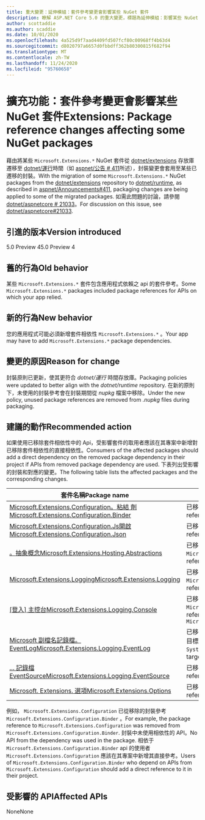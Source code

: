 ```yaml
---
title: 重大變更：延伸模組：套件參考變更會影響某些 NuGet 套件
description: 瞭解 ASP.NET Core 5.0 的重大變更，標題為延伸模組：影響某些 NuGet 套件的套件參考變更
author: scottaddie
ms.author: scaddie
ms.date: 10/01/2020
ms.openlocfilehash: 4a525d9f7aad4409fd507fcf80c00968ff4b63d4
ms.sourcegitcommit: d8020797a6657d0fbbdff362b80300815f682f94
ms.translationtype: MT
ms.contentlocale: zh-TW
ms.lasthandoff: 11/24/2020
ms.locfileid: "95760658"
---
```

# <a name="extensions-package-reference-changes-affecting-some-nuget-packages"></a><span data-ttu-id="23fd5-103">擴充功能：套件參考變更會影響某些 NuGet 套件</span><span class="sxs-lookup"><span data-stu-id="23fd5-103">Extensions: Package reference changes affecting some NuGet packages</span></span>

<span data-ttu-id="23fd5-104">藉由將某些 `Microsoft.Extensions.*` NuGet 套件從 [dotnet/extensions](https://github.com/dotnet/extensions) 存放庫遷移至 [dotnet/運行](https://github.com/dotnet/runtime)時間（如 [aspnet/公告 # 411](https://github.com/aspnet/Announcements/issues/411)所述），封裝變更會套用至某些已遷移的封裝。</span><span class="sxs-lookup"><span data-stu-id="23fd5-104">With the migration of some `Microsoft.Extensions.*` NuGet packages from the [dotnet/extensions](https://github.com/dotnet/extensions) repository to [dotnet/runtime](https://github.com/dotnet/runtime), as described in [aspnet/Announcements#411](https://github.com/aspnet/Announcements/issues/411), packaging changes are being applied to some of the migrated packages.</span></span> <span data-ttu-id="23fd5-105">如需此問題的討論，請參閱 [dotnet/aspnetcore # 21033](https://github.com/dotnet/aspnetcore/issues/21033)。</span><span class="sxs-lookup"><span data-stu-id="23fd5-105">For discussion on this issue, see [dotnet/aspnetcore#21033](https://github.com/dotnet/aspnetcore/issues/21033).</span></span>

## <a name="version-introduced"></a><span data-ttu-id="23fd5-106">引進的版本</span><span class="sxs-lookup"><span data-stu-id="23fd5-106">Version introduced</span></span>

<span data-ttu-id="23fd5-107">5.0 Preview 4</span><span class="sxs-lookup"><span data-stu-id="23fd5-107">5.0 Preview 4</span></span>

## <a name="old-behavior"></a><span data-ttu-id="23fd5-108">舊的行為</span><span class="sxs-lookup"><span data-stu-id="23fd5-108">Old behavior</span></span>

<span data-ttu-id="23fd5-109">某些 `Microsoft.Extensions.*` 套件包含應用程式依賴之 api 的套件參考。</span><span class="sxs-lookup"><span data-stu-id="23fd5-109">Some `Microsoft.Extensions.*` packages included package references for APIs on which your app relied.</span></span>

## <a name="new-behavior"></a><span data-ttu-id="23fd5-110">新的行為</span><span class="sxs-lookup"><span data-stu-id="23fd5-110">New behavior</span></span>

<span data-ttu-id="23fd5-111">您的應用程式可能必須新增套件相依性 `Microsoft.Extensions.*` 。</span><span class="sxs-lookup"><span data-stu-id="23fd5-111">Your app may have to add `Microsoft.Extensions.*` package dependencies.</span></span>

## <a name="reason-for-change"></a><span data-ttu-id="23fd5-112">變更的原因</span><span class="sxs-lookup"><span data-stu-id="23fd5-112">Reason for change</span></span>

<span data-ttu-id="23fd5-113">封裝原則已更新，使其更符合 *dotnet/運行* 時間存放庫。</span><span class="sxs-lookup"><span data-stu-id="23fd5-113">Packaging policies were updated to better align with the *dotnet/runtime* repository.</span></span> <span data-ttu-id="23fd5-114">在新的原則下，未使用的封裝參考會在封裝期間從 *nupkg* 檔案中移除。</span><span class="sxs-lookup"><span data-stu-id="23fd5-114">Under the new policy, unused package references are removed from *.nupkg* files during packaging.</span></span>

## <a name="recommended-action"></a><span data-ttu-id="23fd5-115">建議的動作</span><span class="sxs-lookup"><span data-stu-id="23fd5-115">Recommended action</span></span>

<span data-ttu-id="23fd5-116">如果使用已移除套件相依性中的 Api，受影響套件的取用者應該在其專案中新增對已移除套件相依性的直接相依性。</span><span class="sxs-lookup"><span data-stu-id="23fd5-116">Consumers of the affected packages should add a direct dependency on the removed package dependency in their project if APIs from removed package dependency are used.</span></span> <span data-ttu-id="23fd5-117">下表列出受影響的封裝和對應的變更。</span><span class="sxs-lookup"><span data-stu-id="23fd5-117">The following table lists the affected packages and the corresponding changes.</span></span>

|<span data-ttu-id="23fd5-118">套件名稱</span><span class="sxs-lookup"><span data-stu-id="23fd5-118">Package name</span></span>|<span data-ttu-id="23fd5-119">變更描述</span><span class="sxs-lookup"><span data-stu-id="23fd5-119">Change description</span></span>|
|------------|------------------|
|[<span data-ttu-id="23fd5-120">Microsoft.Extensions.Configuration。粘結 劑</span><span class="sxs-lookup"><span data-stu-id="23fd5-120">Microsoft.Extensions.Configuration.Binder</span></span>](https://nuget.org/packages/Microsoft.Extensions.Configuration.Binder)|<span data-ttu-id="23fd5-121">已移除參考 `Microsoft.Extensions.Configuration`</span><span class="sxs-lookup"><span data-stu-id="23fd5-121">Removed reference to `Microsoft.Extensions.Configuration`</span></span>|
|[<span data-ttu-id="23fd5-122">Microsoft.Extensions.Configuration.Js開啟</span><span class="sxs-lookup"><span data-stu-id="23fd5-122">Microsoft.Extensions.Configuration.Json</span></span>](https://nuget.org/packages/Microsoft.Extensions.Configuration.Json)    |<span data-ttu-id="23fd5-123">已移除參考 `System.Threading.Tasks.Extensions`</span><span class="sxs-lookup"><span data-stu-id="23fd5-123">Removed reference to `System.Threading.Tasks.Extensions`</span></span>|
|[<span data-ttu-id="23fd5-124">。抽象概念</span><span class="sxs-lookup"><span data-stu-id="23fd5-124">Microsoft.Extensions.Hosting.Abstractions</span></span>](https://nuget.org/packages/Microsoft.Extensions.Hosting.Abstractions)|<span data-ttu-id="23fd5-125">已移除參考 `Microsoft.Extensions.Logging.Abstractions`</span><span class="sxs-lookup"><span data-stu-id="23fd5-125">Removed reference to `Microsoft.Extensions.Logging.Abstractions`</span></span>|
|[<span data-ttu-id="23fd5-126">Microsoft.Extensions.Logging</span><span class="sxs-lookup"><span data-stu-id="23fd5-126">Microsoft.Extensions.Logging</span></span>](https://nuget.org/packages/Microsoft.Extensions.Logging)                          |<span data-ttu-id="23fd5-127">已移除參考 `Microsoft.Extensions.Configuration.Binder`</span><span class="sxs-lookup"><span data-stu-id="23fd5-127">Removed reference to `Microsoft.Extensions.Configuration.Binder`</span></span>|
|<span data-ttu-id="23fd5-128">[[登入] 主控台](https://nuget.org/packages/Microsoft.Extensions.Logging.Console)</span><span class="sxs-lookup"><span data-stu-id="23fd5-128">[Microsoft.Extensions.Logging.Console](https://nuget.org/packages/Microsoft.Extensions.Logging.Console)</span></span>          |<span data-ttu-id="23fd5-129">已移除參考 `Microsoft.Extensions.Configuration.Abstractions`</span><span class="sxs-lookup"><span data-stu-id="23fd5-129">Removed reference to `Microsoft.Extensions.Configuration.Abstractions`</span></span>|
|[<span data-ttu-id="23fd5-130">Microsoft 副檔名記錄檔。 EventLog</span><span class="sxs-lookup"><span data-stu-id="23fd5-130">Microsoft.Extensions.Logging.EventLog</span></span>](https://nuget.org/packages/Microsoft.Extensions.Logging.EventLog)        |<span data-ttu-id="23fd5-131">已移除 `System.Diagnostics.EventLog` .NET Framework 4.6.1 目標 Framework 標記的參考</span><span class="sxs-lookup"><span data-stu-id="23fd5-131">Removed reference to `System.Diagnostics.EventLog` for the .NET Framework 4.6.1 target framework moniker</span></span>|
|[<span data-ttu-id="23fd5-132">... 記錄檔 EventSource</span><span class="sxs-lookup"><span data-stu-id="23fd5-132">Microsoft.Extensions.Logging.EventSource</span></span>](https://nuget.org/packages/Microsoft.Extensions.Logging.EventSource)  |<span data-ttu-id="23fd5-133">已移除參考 `System.Threading.Tasks.Extensions`</span><span class="sxs-lookup"><span data-stu-id="23fd5-133">Removed reference to `System.Threading.Tasks.Extensions`</span></span>|
|[<span data-ttu-id="23fd5-134">Microsoft. Extensions. 選項</span><span class="sxs-lookup"><span data-stu-id="23fd5-134">Microsoft.Extensions.Options</span></span>](https://nuget.org/packages/Microsoft.Extensions.Options)                          |<span data-ttu-id="23fd5-135">已移除參考 `System.ComponentModel.Annotations`</span><span class="sxs-lookup"><span data-stu-id="23fd5-135">Removed reference to `System.ComponentModel.Annotations`</span></span>|

<span data-ttu-id="23fd5-136">例如， `Microsoft.Extensions.Configuration` 已從移除的封裝參考 `Microsoft.Extensions.Configuration.Binder` 。</span><span class="sxs-lookup"><span data-stu-id="23fd5-136">For example, the package reference to `Microsoft.Extensions.Configuration` was removed from `Microsoft.Extensions.Configuration.Binder`.</span></span> <span data-ttu-id="23fd5-137">封裝中未使用相依性的 API。</span><span class="sxs-lookup"><span data-stu-id="23fd5-137">No API from the dependency was used in the package.</span></span> <span data-ttu-id="23fd5-138">相依于 `Microsoft.Extensions.Configuration.Binder` api 的使用者 `Microsoft.Extensions.Configuration` 應該在其專案中新增其直接參考。</span><span class="sxs-lookup"><span data-stu-id="23fd5-138">Users of `Microsoft.Extensions.Configuration.Binder` who depend on APIs from `Microsoft.Extensions.Configuration` should add a direct reference to it in their project.</span></span>

## <a name="affected-apis"></a><span data-ttu-id="23fd5-139">受影響的 API</span><span class="sxs-lookup"><span data-stu-id="23fd5-139">Affected APIs</span></span>

<span data-ttu-id="23fd5-140">None</span><span class="sxs-lookup"><span data-stu-id="23fd5-140">None</span></span>

<!--

### Category

ASP.NET Core

### Affected APIs

Not detectable via API analysis

-->
